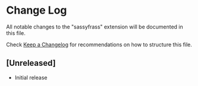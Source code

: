 # Change Log
All notable changes to the "sassyfrass" extension will be documented in this file.

Check [Keep a Changelog](http://keepachangelog.com/) for recommendations on how to structure this file.

## [Unreleased]
- Initial release
